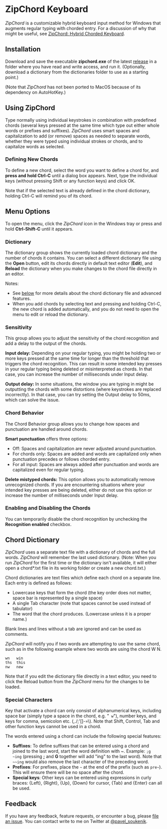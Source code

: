 # ZipChord Keyboard

_ZipChord_ is a customizable hybrid keyboard input method for Windows that augments regular typing with chorded entry. For a discussion of why that might be useful, see [ZipChord: Hybrid Chorded Keyboard](https://pavelsoukenik.com/zipchord-hybrid-chorded-keyboard).  

## Installation

Download and save the executable **zipchord.exe** of the latest [release](https://github.com/psoukie/zipchord/releases) in a folder where you have read and write access, and run it. (Optionally, download a dictionary from the dictionaries folder to use as a starting point.)

(Note that _ZipChord_ has not been ported to MacOS because of its dependency on AutoHotKey.)

## Using ZipChord

Type normally using individual keystrokes in combination with predefined chords (several keys pressed at the same time which type out either whole words or prefixes and suffixes). _ZipChord_ uses smart spaces and capitalization to add (or remove) spaces as needed to separate words, whether they were typed using individual strokes or chords, and to capitalize words as selected.

### Defining New Chords

To define a new chord, select the word you want to define a chord for, and **press and hold Ctrl-C** until a dialog box appears. Next, type the individual keys (without pressing Shift or any function keys) and click OK.

Note that if the selected text is already defined in the chord dictionary, holding Ctrl-C will remind you of its chord.

## Menu Options

To open the menu, click the _ZipChord_ icon in the Windows tray or press and hold **Ctrl-Shift-C** until it appears.

### Dictionary

The dictionary group shows the currently loaded chord dictionary and the number of chords it contains. You can select a different dictionary file using the **Open** button, edit its chords directly in default text editor (**Edit**), and **Reload** the dictionary when you make changes to the chord file directly in an editor.

Notes:
* See [below](#chord-dictionary) for more details about the chord dictionary file and advanced features.
* When you add chords by selecting text and pressing and holding Ctrl-C, the new chord is added automatically, and you do not need to open the menu to edit or reload the dictionary.  

### Sensitivity

This group allows you to adjust the sensitivity of the chord recognition and add a delay to the output of the chords. 

**Input delay:** Depending on your regular typing, you might be holding two or more keys pressed at the same time for longer than the threshold that triggers the chord recognition. This can result in some intended key presses in your regular typing being deleted or misinterpreted as chords. In that case, you can increase the number of milliseconds under Input delay.

**Output delay:** In some situations, the window you are typing in might be outputting the chords with some distortions (where keystrokes are replaced incorrectly). In that case, you can try setting the Output delay to 50ms, which can solve the issue.

### Chord Behavior

The Chord Behavior group allows you to change how spaces and punctuation are handled around chords.

**Smart punctuation** offers three options:
* Off: Spaces and capitalization are never adjusted around punctuation.
* For chords only: Spaces are added and words are capitalized only when punctuation precedes or follows chorded entry.
* For all input: Spaces are always added after punctuation and words are capitalized even for regular typing.

**Delete mistyped chords:** This option allows you to automatically remove unrecognized chords. If you are encountering situations where your intended key presses are being deleted, either do not use this option or increase the number of milliseconds under Input delay.

### Enabling and Disabling the Chords

You can temporarily disable the chord recognition by unchecking the **Recognition enabled** checkbox.

## Chord Dictionary

_ZipChord_ uses a separate text file with a dictionary of chords and the full words. _ZipChord_ will remember the last used dictionary. (Note: When you run _ZipChord_ for the first time or the dictionary isn't available, it will either open a chord*.txt file in its working folder or create a new chord.txt.)

Chord dictionaries are text files which define each chord on a separate line. Each entry is defined as follows:

* Lowercase keys that form the chord (the key order does not matter, space bar is represented by a single space)
* A single Tab character (note that spaces cannot be used instead of tabulator)
* The word that the chord produces. (Lowercase unless it is a proper name.)

Blank lines and lines without a tab are ignored and can be used as comments.

_ZipChord_ will notify you if two words are attempting to use the same chord, such as in the following example where two words are using the chord W N.
```
wn   win
ths  this
nw   new
```
Note that if you edit the dictionary file directly in a text editor, you need to click the Reload button from the _ZipChord_ menu for the changes to be loaded.

### Special Characters

Key that activate a chord can only consist of alphanumerical keys, including space bar (simply type a space in the chord, e.g. "` w`"), number keys, and keys for comma, semicolon etc. (,./;'[]-=\\). Note that Shift, Control, Tab and other function keys cannot be used in a chord.

The words entered using a chord can include the following special features:

* **Suffixes**: To define suffixes that can be entered using a chord and joined to the last word, start the word definition with ~. Example: `;g  ~ing` (pressing **;** and **G** together will add "ing" to the last word). Note that `~~ing` would also remove the last character of the preceding word.
* **Prefixes**: For prefixes, place the `~` at the end of the prefix (such as `pre~`). This will ensure there will be no space after the chord.
* **Special keys**: Other keys can be entered using expressions in curly braces: {Left}, {Right}, {Up}, {Down} for cursor, {Tab} and {Enter} can all be used.

## Feedback

If you have any feedback, feature requests, or encounter a bug, please [file an issue](https://github.com/psoukie/zipchord/issues/new). You can contact write to me on Twitter at [@pavel_soukenik](https://twitter.com/pavel_soukenik).
